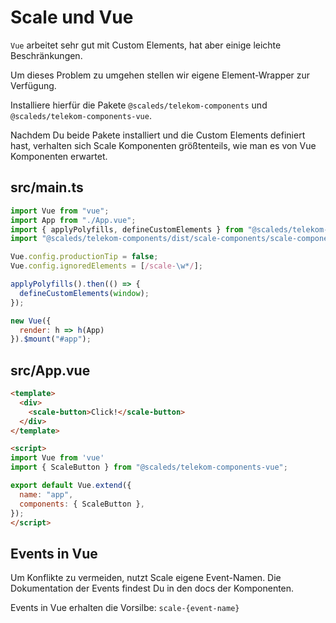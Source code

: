 # Scale und Vue

`Vue` arbeitet sehr gut mit Custom Elements, hat aber einige leichte Beschränkungen.

Um dieses Problem zu umgehen stellen wir eigene Element-Wrapper zur Verfügung.

Installiere hierfür die Pakete `@scaleds/telekom-components` und `@scaleds/telekom-components-vue`.

Nachdem Du beide Pakete installiert und die Custom Elements definiert hast, verhalten sich Scale Komponenten größtenteils, wie man es von Vue Komponenten erwartet.

## src/main.ts

```javascript
import Vue from "vue";
import App from "./App.vue";
import { applyPolyfills, defineCustomElements } from "@scaleds/telekom-components/loader";
import "@scaleds/telekom-components/dist/scale-components/scale-components.css";

Vue.config.productionTip = false;
Vue.config.ignoredElements = [/scale-\w*/];

applyPolyfills().then(() => {
  defineCustomElements(window);
});

new Vue({
  render: h => h(App)
}).$mount("#app");

```

##  src/App.vue

```html
<template>
  <div>
    <scale-button>Click!</scale-button>
  </div>
</template>

<script>
import Vue from 'vue'
import { ScaleButton } from "@scaleds/telekom-components-vue";

export default Vue.extend({
  name: "app",
  components: { ScaleButton },
});
</script>
```

## Events in Vue

Um Konflikte zu vermeiden, nutzt Scale eigene Event-Namen. Die Dokumentation der Events findest Du in den docs der Komponenten.

Events in Vue erhalten die Vorsilbe: `scale-{event-name}`